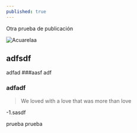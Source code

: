 ```yaml
---
published: true
---
```

Otra prueba de publicación

![Acuarelaa](http://rafacomino.tk/images/proyectos/acuarelas/1.jpg)

## adfsdf
adfad
###aasf
adf
### adfadf

> We loved with a love that was more than love

-1.sasdf

prueba prueba
